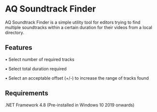 # AQ Soundtrack Finder
AQ Soundtrack Finder is a simple utility tool for editors trying to find multiple soundtracks within a certain duration for their videos from a local directory.

## Features
• Select number of required tracks

• Select total duration required

• Select an acceptable offset (+/-) to increase the range of tracks found

## Requirements
.NET Framework 4.8 (Pre-installed in Windows 10 2019 onwards)
